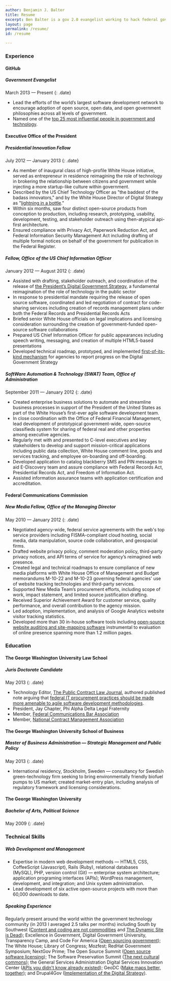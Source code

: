 ```yaml
---
author: Benjamin J. Balter
title: Resume
excerpt: Ben Balter is a gov 2.0 evangelist working to hack federal government from the inside out, an open-source developer passionate about the disruptive power of technology, and a J.D./M.B.A. candidate at the George Washington University.
layout: page
permalink: /resume/
id: /resume

---
```


### Experience

#### GitHub

##### Government Evangelist

March 2013 — Present
{: .date}

* Lead the efforts of the world’s largest software development network to encourage adoption of open source, open data, and open government philosophies across all levels of government.
* Named one of the [top 25 most influential people in government and technology](http://fedscoop.com/top-federal-it-and-tech-folks-under-40/).

#### Executive Office of the President

##### Presidential Innovation Fellow

July 2012 — January 2013
{: .date}

* As member of inaugural class of high-profile White House initiative, served as entrepreneur in residence reimagining the role of technology in brokering the relationship between citizens and government while injecting a more startup-like culture within government.
* Described by the US Chief Technology Officer as "the baddest of the badass innovators," and by the White House Director of Digital Strategy as "<a href="http://www.youtube.com/watch?v=uhtlOYOhE8w#t=51m12s">lightning in a bottle</a>."
* Within six months, saw four distinct open-source products from conception to production, including research, prototyping, usability, development, testing, and stakeholder outreach using then-atypical api-first architecture.
* Ensured compliance with Privacy Act, Paperwork Reduction Act, and Federal Information Security Management Act including drafting of multiple formal notices on behalf of the government for publication in the Federal Register.

##### Fellow, Office of the US Chief Information Officer

January 2012 — August 2012
{: .date}

* Assisted with drafting, stakeholder outreach, and coordination of the release of [the President’s Digital Government Strategy](http://www.whitehouse.gov/sites/default/files/omb/egov/digital-government/digital-government.html), a fundamental reimagination of the role of technology in the public sector
* In response to presidential mandate requiring the release of open source software, coordinated and led negotiation of contract for code-sharing services including creation of records management plans under both the Federal Records and Presidential Records Acts
* Briefed senior White House officials on legal implications and licensing consideration surrounding the creation of government-funded open-source software collaborations
* Prepared US Chief Information Officer for public appearances including speech writing, messaging, and creation of multiple HTML5-based presentations
* Developed technical roadmap, prototyped, and implemented [first-of-its-kind mechanism](https://github.com/GSA/digital-strategy) for agencies to report progress on the Digital Government Strategy

##### SoftWare Automation &#038; Technology (SWAT) Team, Office of Administration

September 2011 — January 2012
{: .date}

* Created enterprise business solutions to automate and streamline business processes in support of the President of the United States as part of the White House’s first-ever agile software development team.
* In close coordination with the Office of Federal Financial Management, lead development of prototypical government-wide, open-source classifieds system for sharing of federal real and other properties among executive agencies.
* Regularly met with and presented to C-level executives and key stakeholders to develop and support mission-critical applications including public data collection, White House comment line, goods and services tracking, and employee on-boarding and off-boarding.
* Developed application to catalog blackberry SMS and PIN messages to aid E-Discovery team and assure compliance with Federal Records Act, Presidential Records Act, and Freedom of Information Act.
* Assisted information assurance teams with application certification and accreditation.

#### Federal Communications Commission

##### New Media Fellow, Office of the Managing Director

May 2010 — January 2012
{: .date}

* Negotiated agency-wide, federal service agreements with the web's top service providers including FISMA-compliant cloud hosting, social media, data manipulation, source code collaboration, and geospacial firms.
* Drafted website privacy policy, comment moderation policy, third-party privacy notices, and API terms of service for agency’s reimagined web presence.
* Created legal and technical roadmaps to ensure compliance of new media platforms with White House Office of Management and Budget memorandums M-10-22 and M-10-23 governing federal agencies' use of website tracking technologies and third-party services.
* Supported New Media Team’s procurement efforts, including scope of work, impact statement, and limited source justification drafting.
* Received Superior Achievement Award for customer service, quality performance, and overall contribution to the agency mission.
* Led adoption, implementation, and analysis of Google Analytics website visitor tracking statistics.
* Developed more than 30 in-house software tools including [open-source website auditing and site-mapping software](http://github.com/fcc) instrumental to evaluation of online presence spanning more than 1.2 million pages.

### Education

#### The George Washington University Law School

##### Juris Doctorate Candidate

May 2013
{: .date}

* Technology Editor, [The Public Contract Law Journal](http://pclj.org/), authored published note arguing that [federal IT procurement practices should be made more amenable to agile software development methodologies](http://ben.balter.com/2011/11/29/towards-a-more-agile-government/ "Towards a More Agile Government").
* President, Jay Chapter, Phi Alpha Delta Legal Fraternity
* Member, [Federal Communications Bar Association](http://fcba.org/)
* Member, [National Contract Management Association](http://www.ncmahq.org/)

#### The George Washington University School of Business

##### Master of Business Administration — Strategic Management and Public Policy

May 2013
{: .date}

* International residency, Stockholm, Sweden — consultancy for Swedish green-technology firm seeking to bring environmentally friendly biofuel pumps to US market; created market-entry plan, including analysis of regulatory framework and licensing considerations.

#### The George Washington University

##### Bachelor of Arts, Political Science

May 2009
{: .date}

### Technical Skills

##### Web Development and Management

* Expertise in modern web development methods — HTML5, CSS, CoffeeScript (Javascript), Rails (Ruby), relational databases (MySQL), PHP, version control (Git) — enterprise system architecture; application programing interfaces (APIs); WordPress management, development, and integration; and Unix system administration.
* Lead development of six active open-source projects with more than 60,000 downloads to date.

##### Speaking Experience

Regularly present around the world within the government technology community (in 2013 I averaged 2.5 talks per months) including South by Southwest ([Content and coding are not commodities](http://schedule.sxsw.com/2012/events/event_IAP10270) and [The Dynamic Site is Dead](ben.balter.com/the-dynamic-site-is-dead)); Excellence in Government, Digital Government University, Transparency Camp, and Code For America ([Open sourcing government](http://www.youtube.com/watch?v=kym2CnIcPys#t=4m41s)); The White House; Library of Congress; Mozfest; RedHat Government Symposium; NextGov Prime; The Open Source Summit ([Open source software licensing](https://github.com/benbalter/open-source-software-licensing)); The Software Preservation Summit ([The next cultural commons](https://github.com/benbalter/the-next-cultural-commons)); the General Services Administration Digital Services Innovation Center ([APIs you didn't know already existed](https://github.com/benbalter/apis-you-didnt-know-already-existed)); GeoDC ([Make maps better, together](https://github.com/benbalter/make-maps-better-together)); and Drupal4Gov ([Implementation of the Digital Strategy](http://ben.balter.com/digital-strategy-reporting)).

